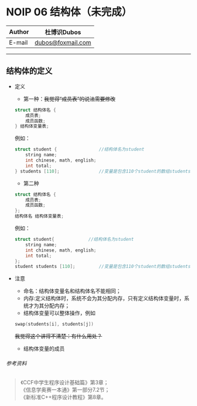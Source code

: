 NOIP 06 结构体（未完成）
======
  
|Author|杜博识Dubos|
|---|---|
|E-mail|dubos@foxmail.com|

------  

## 结构体的定义
* 定义
	* 第一种：~~我觉得“成员表”的说法需要修改~~
  
	```cpp
	struct 结构体名 {
		成员表;
		成员函数;
	} 结构体变量表;
	```
	例如：
	```cpp
	struct student {				//结构体名为student
		string name;  
		int chinese, math, english;  
		int total;
	} students [110];				//变量是包含110个student的数组students
	```
	* 第二种
	```cpp
	struct 结构体名 {  
		成员表;  
		成员函数;
	};
	结构体名 结构体变量表;
	```
	例如：
	```cpp
	struct student{				//结构体名为student
		string name;  
		int chinese, math, english;  
		int total;
	};
	student students [110];			//变量是包含110个student的数组students
	```

* 注意
	* 命名：结构体变量名和结构体名不能相同；  
	* 内存:定义结构体时，系统不会为其分配内存，只有定义结构体变量时，系统才为其分配内存；  
	* 结构体变量可以整体操作，例如
	```cpp
	swap(students[i], students[j])
	```
	~~我觉得这个讲得不清楚：有什么用处？~~
	* 结构体变量的成员
  

###### 参考资料
> 《CCF中学生程序设计基础篇》第3章；  
> 《信息学奥赛一本通》第一部分7.2节；  
> 《新标准C++程序设计教程》第8章。  
